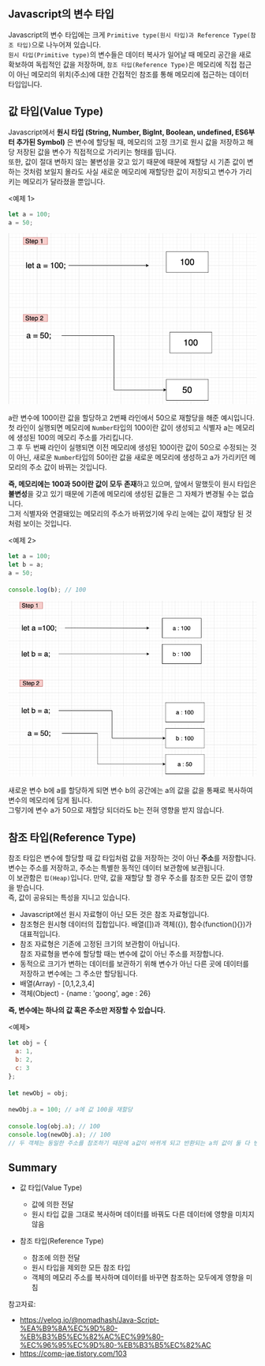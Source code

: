 ## Javascript의 변수 타입

Javascript의 변수 타입에는 크게 `Primitive type(원시 타입)과 Reference Type(참조 타입)`으로 나누어져 있습니다.  
`원시 타입(Primitive type)`의 변수들은 데이터 복사가 일어날 때 메모리 공간을 새로 확보하여 독립적인 값을 저장하며, `참조 타입(Reference Type)`은 메모리에 직접 접근이 아닌 메모리의 위치(주소)에 대한 간접적인 참조를 통해 메모리에 접근하는 데이터 타입입니다.

## 값 타입(Value Type)

Javascript에서 **원시 타입 (String, Number, BigInt, Boolean, undefined, ES6부터 추가된 Symbol)** 은 변수에 할당될 때, 메모리의 고정 크기로 원시 값을 저장하고 해당 저장된 값을 변수가 직접적으로 가리키는 형태를 띱니다.  
또한, 값이 절대 변하지 않는 불변성을 갖고 있기 때문에 때문에 재할당 시 기존 값이 변하는 것처럼 보일지 몰라도 사실 새로운 메모리에 재할당한 값이 저장되고 변수가 가리키는 메모리가 달라졌을 뿐입니다.

<예제 1>

```Javascript
let a = 100;
a = 50;
```

![primitiveType_1](./images/3_primitiveType-1.png)

a란 변수에 100이란 값을 할당하고 2번째 라인에서 50으로 재할당을 해준 예시입니다.  
첫 라인이 실행되면 메모리에 `Number`타입의 100이란 값이 생성되고 식별자 a는 메모리에 생성된 100의 메모리 주소를 가리킵니다.  
그 후 두 번째 라인이 실행되면 이전 메모리에 생성된 100이란 값이 50으로 수정되는 것이 아닌, 새로운 `Number`타입의 50이란 값을 새로운 메모리에 생성하고 a가 가리키던 메모리의 주소 값이 바뀌는 것입니다.

**즉, 메모리에는 100과 50이란 값이 모두 존재**하고 있으며, 앞에서 말했듯이 원시 타입은 **불변성**을 갖고 있기 때문에 기존에 메모리에 생성된 값들은 그 자체가 변경될 수는 없습니다.  
그저 식별자와 연결돼있는 메모리의 주소가 바뀌었기에 우리 눈에는 값이 재할당 된 것처럼 보이는 것입니다.

<예제 2>

```Javascript
let a = 100;
let b = a;
a = 50;

console.log(b); // 100
```

![primitiveType_2](./images/3_primitiveType-2.png)

새로운 변수 b에 a를 할당하게 되면 변수 b의 공간에는 a의 값을 값을 통째로 복사하여 변수의 메모리에 담게 됩니다.  
그렇기에 변수 a가 50으로 재할당 되더라도 b는 전혀 영향을 받지 않습니다.

## 참조 타입(Reference Type)

참조 타입은 변수에 할당할 때 값 타입처럼 값을 저장하는 것이 아닌 **주소**를 저장합니다.  
변수는 주소를 저장하고, 주소는 특별한 동적인 데이터 보관함에 보관됩니다.  
이 보관함은 `힙(Heap)`입니다. 만약, 값을 재할당 할 경우 주소를 참조한 모든 값이 영향을 받습니다.  
즉, 값이 공유되는 특성을 지니고 있습니다.

- Javascript에선 원시 자료형이 아닌 모든 것은 참조 자료형입니다.
- 참조형은 원시형 데이터의 집합입니다.
  배열([])과 객체({}), 함수(function(){})가 대표적입니다.
- 참조 자료형은 기존에 고정된 크기의 보관함이 아닙니다.  
  참조 자료형을 변수에 할당할 때는 변수에 값이 아닌 주소를 저장합니다.
- 동적으로 크기가 변하는 데이터를 보관하기 위해 변수가 아닌 다른 곳에 데이터를 저장하고 변수에는 그 주소만 할당됩니다.
- 배열(Array) - [0,1,2,3,4]
- 객체(Object) - {name : 'goong', age : 26}

**즉, 변수에는 하나의 값 혹은 주소만 저장할 수 있습니다.**

<예제>

```Javascript
let obj = {
  a: 1,
  b: 2,
  c: 3
};

let newObj = obj;

newObj.a = 100; // a에 값 100을 재할당

console.log(obj.a); // 100
console.log(newObj.a); // 100
// 두 객체는 동일한 주소를 참조하기 때문에 a값이 바뀌게 되고 반환되는 a의 값이 둘 다 변경됨.
```

## Summary

- 값 타입(Value Type)

  - 값에 의한 전달
  - 원시 타입 값을 그대로 복사하며 데이터를 바꿔도 다른 데이터에 영향을 미치지 않음

- 참조 타입(Reference Type)
  - 참조에 의한 전달
  - 원시 타입을 제외한 모든 참조 타입
  - 객체의 메모리 주소를 복사하며 데이터를 바꾸면 참조하는 모두에게 영향을 미침

참고자료:

- https://velog.io/@nomadhash/Java-Script-%EA%B9%8A%EC%9D%80-%EB%B3%B5%EC%82%AC%EC%99%80-%EC%96%95%EC%9D%80-%EB%B3%B5%EC%82%AC
- https://comp-jae.tistory.com/103
